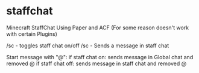 # staffchat
 Minecraft StaffChat Using Paper and ACF (For some reason doesn't work with certain Plugins)
 


/sc - toggles staff chat on/off
/sc <message> - Sends a message in staff chat

Start message with "@":
    if staff chat on:
        sends message in Global chat and removed @
    if staff chat off:
        sends message in staff chat and removed @